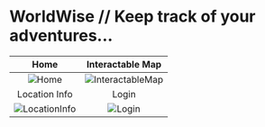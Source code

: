 # WorldWise // Keep track of your adventures...

|                                                 Home                                                 |                                               Interactable Map                                                |
| :--------------------------------------------------------------------------------------------------: | :--------------------------------------------------------------------------------------------------: |
|  ![Home](https://github.com/DrRuski/WorldWise/assets/96174153/2cce481a-0b43-4734-b844-2876e782685c)  |  ![InteractableMap](https://github.com/DrRuski/WorldWise/assets/96174153/91b4b444-a2cf-40cb-aabc-537dcc1d4905)  |
|                                             Location Info                                             |                                           Login                                           |
|  ![LocationInfo](https://github.com/DrRuski/WorldWise/assets/96174153/0aad7038-ddfc-4efb-80d3-0f3a8fec3049)  |  ![Login](https://github.com/DrRuski/WorldWise/assets/96174153/dc288231-5bc2-476f-8106-35647658146a)  |

